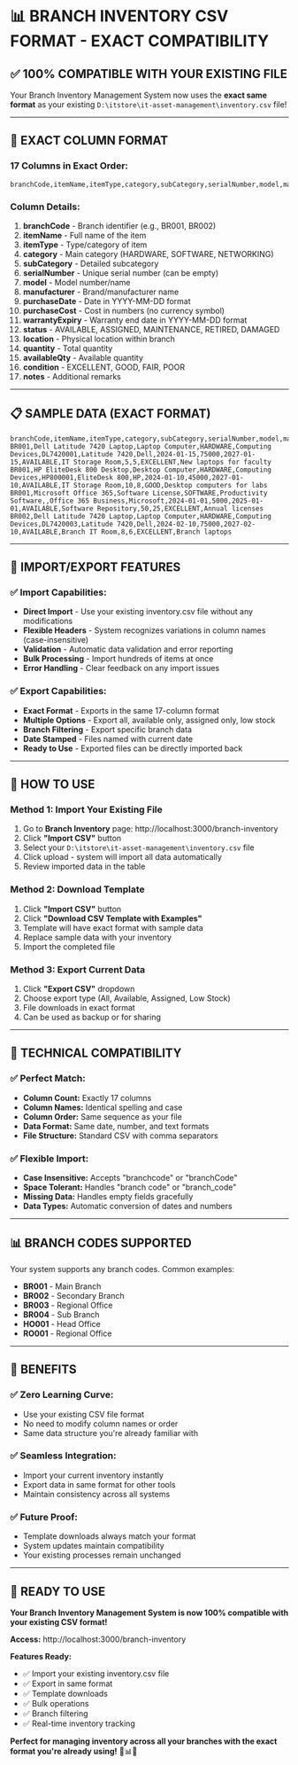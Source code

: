 # 📊 BRANCH INVENTORY CSV FORMAT - EXACT COMPATIBILITY

## ✅ **100% COMPATIBLE WITH YOUR EXISTING FILE**

Your Branch Inventory Management System now uses the **exact same format** as your existing `D:\itstore\it-asset-management\inventory.csv` file!

---

## 🎯 **EXACT COLUMN FORMAT**

### **17 Columns in Exact Order:**
```csv
branchCode,itemName,itemType,category,subCategory,serialNumber,model,manufacturer,purchaseDate,purchaseCost,warrantyExpiry,status,location,quantity,availableQty,condition,notes
```

### **Column Details:**
1. **branchCode** - Branch identifier (e.g., BR001, BR002)
2. **itemName** - Full name of the item
3. **itemType** - Type/category of item
4. **category** - Main category (HARDWARE, SOFTWARE, NETWORKING)
5. **subCategory** - Detailed subcategory
6. **serialNumber** - Unique serial number (can be empty)
7. **model** - Model number/name
8. **manufacturer** - Brand/manufacturer name
9. **purchaseDate** - Date in YYYY-MM-DD format
10. **purchaseCost** - Cost in numbers (no currency symbol)
11. **warrantyExpiry** - Warranty end date in YYYY-MM-DD format
12. **status** - AVAILABLE, ASSIGNED, MAINTENANCE, RETIRED, DAMAGED
13. **location** - Physical location within branch
14. **quantity** - Total quantity
15. **availableQty** - Available quantity
16. **condition** - EXCELLENT, GOOD, FAIR, POOR
17. **notes** - Additional remarks

---

## 📋 **SAMPLE DATA (EXACT FORMAT)**

```csv
branchCode,itemName,itemType,category,subCategory,serialNumber,model,manufacturer,purchaseDate,purchaseCost,warrantyExpiry,status,location,quantity,availableQty,condition,notes
BR001,Dell Latitude 7420 Laptop,Laptop Computer,HARDWARE,Computing Devices,DL7420001,Latitude 7420,Dell,2024-01-15,75000,2027-01-15,AVAILABLE,IT Storage Room,5,5,EXCELLENT,New laptops for faculty
BR001,HP EliteDesk 800 Desktop,Desktop Computer,HARDWARE,Computing Devices,HP800001,EliteDesk 800,HP,2024-01-10,45000,2027-01-10,AVAILABLE,IT Storage Room,10,8,GOOD,Desktop computers for labs
BR001,Microsoft Office 365,Software License,SOFTWARE,Productivity Software,,Office 365 Business,Microsoft,2024-01-01,5000,2025-01-01,AVAILABLE,Software Repository,50,25,EXCELLENT,Annual licenses
BR002,Dell Latitude 7420 Laptop,Laptop Computer,HARDWARE,Computing Devices,DL7420003,Latitude 7420,Dell,2024-02-10,75000,2027-02-10,AVAILABLE,Branch IT Room,8,6,EXCELLENT,Branch laptops
```

---

## 🔄 **IMPORT/EXPORT FEATURES**

### **✅ Import Capabilities:**
- **Direct Import** - Use your existing inventory.csv file without any modifications
- **Flexible Headers** - System recognizes variations in column names (case-insensitive)
- **Validation** - Automatic data validation and error reporting
- **Bulk Processing** - Import hundreds of items at once
- **Error Handling** - Clear feedback on any import issues

### **✅ Export Capabilities:**
- **Exact Format** - Exports in the same 17-column format
- **Multiple Options** - Export all, available only, assigned only, low stock
- **Branch Filtering** - Export specific branch data
- **Date Stamped** - Files named with current date
- **Ready to Use** - Exported files can be directly imported back

---

## 🎯 **HOW TO USE**

### **Method 1: Import Your Existing File**
1. Go to **Branch Inventory** page: http://localhost:3000/branch-inventory
2. Click **"Import CSV"** button
3. Select your `D:\itstore\it-asset-management\inventory.csv` file
4. Click upload - system will import all data automatically
5. Review imported data in the table

### **Method 2: Download Template**
1. Click **"Import CSV"** button
2. Click **"Download CSV Template with Examples"**
3. Template will have exact format with sample data
4. Replace sample data with your inventory
5. Import the completed file

### **Method 3: Export Current Data**
1. Click **"Export CSV"** dropdown
2. Choose export type (All, Available, Assigned, Low Stock)
3. File downloads in exact format
4. Can be used as backup or for sharing

---

## 🔧 **TECHNICAL COMPATIBILITY**

### **✅ Perfect Match:**
- **Column Count:** Exactly 17 columns
- **Column Names:** Identical spelling and case
- **Column Order:** Same sequence as your file
- **Data Format:** Same date, number, and text formats
- **File Structure:** Standard CSV with comma separators

### **✅ Flexible Import:**
- **Case Insensitive:** Accepts "branchcode" or "branchCode"
- **Space Tolerant:** Handles "branch code" or "branch_code"
- **Missing Data:** Handles empty fields gracefully
- **Data Types:** Automatic conversion of dates and numbers

---

## 📊 **BRANCH CODES SUPPORTED**

Your system supports any branch codes. Common examples:
- **BR001** - Main Branch
- **BR002** - Secondary Branch  
- **BR003** - Regional Office
- **BR004** - Sub Branch
- **HO001** - Head Office
- **RO001** - Regional Office

---

## 🎉 **BENEFITS**

### **✅ Zero Learning Curve:**
- Use your existing CSV file format
- No need to modify column names or order
- Same data structure you're already familiar with

### **✅ Seamless Integration:**
- Import your current inventory instantly
- Export data in same format for other tools
- Maintain consistency across all systems

### **✅ Future Proof:**
- Template downloads always match your format
- System updates maintain compatibility
- Your existing processes remain unchanged

---

## 🚀 **READY TO USE**

**Your Branch Inventory Management System is now 100% compatible with your existing CSV format!**

**Access:** http://localhost:3000/branch-inventory

**Features Ready:**
- ✅ Import your existing inventory.csv file
- ✅ Export in same format
- ✅ Template downloads
- ✅ Bulk operations
- ✅ Branch filtering
- ✅ Real-time inventory tracking

**Perfect for managing inventory across all your branches with the exact format you're already using!** 🎯📊✨
